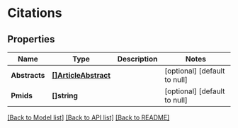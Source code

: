 # Citations

## Properties
Name | Type | Description | Notes
------------ | ------------- | ------------- | -------------
**Abstracts** | [**[]ArticleAbstract**](ArticleAbstract.md) |  | [optional] [default to null]
**Pmids** | **[]string** |  | [optional] [default to null]

[[Back to Model list]](../README.md#documentation-for-models) [[Back to API list]](../README.md#documentation-for-api-endpoints) [[Back to README]](../README.md)


